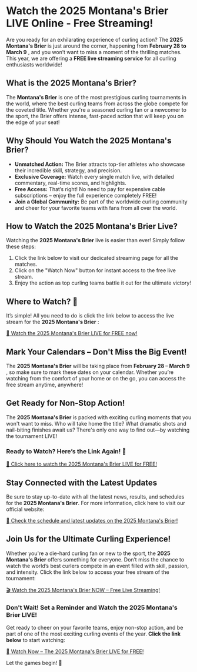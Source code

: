 # Watch the 2025 Montana's Brier LIVE Online - Free Streaming!

Are you ready for an exhilarating experience of curling action? The **2025 Montana's Brier** is just around the corner, happening from **February 28 to March 9** , and you won’t want to miss a moment of the thrilling matches. This year, we are offering a **FREE live streaming service** for all curling enthusiasts worldwide!

## What is the 2025 Montana's Brier?

The **Montana's Brier** is one of the most prestigious curling tournaments in the world, where the best curling teams from across the globe compete for the coveted title. Whether you're a seasoned curling fan or a newcomer to the sport, the Brier offers intense, fast-paced action that will keep you on the edge of your seat!

## Why Should You Watch the 2025 Montana's Brier?

- **Unmatched Action:** The Brier attracts top-tier athletes who showcase their incredible skill, strategy, and precision.
- **Exclusive Coverage:** Watch every single match live, with detailed commentary, real-time scores, and highlights.
- **Free Access:** That’s right! No need to pay for expensive cable subscriptions – enjoy the full experience completely FREE!
- **Join a Global Community:** Be part of the worldwide curling community and cheer for your favorite teams with fans from all over the world.

## How to Watch the 2025 Montana's Brier Live?

Watching the **2025 Montana's Brier** live is easier than ever! Simply follow these steps:

1. Click the link below to visit our dedicated streaming page for all the matches.
2. Click on the "Watch Now" button for instant access to the free live stream.
3. Enjoy the action as top curling teams battle it out for the ultimate victory!

## Where to Watch? 🚨

It’s simple! All you need to do is click the link below to access the live stream for the **2025 Montana's Brier** :

[🔴 Watch the 2025 Montana's Brier LIVE for FREE now!](https://tinyurl.com/livestreamfreeo?st=2025montanasbrier&si=gh)

## Mark Your Calendars – Don't Miss the Big Event!

The **2025 Montana's Brier** will be taking place from **February 28 – March 9** , so make sure to mark these dates on your calendar. Whether you’re watching from the comfort of your home or on the go, you can access the free stream anytime, anywhere!

## Get Ready for Non-Stop Action!

The **2025 Montana's Brier** is packed with exciting curling moments that you won't want to miss. Who will take home the title? What dramatic shots and nail-biting finishes await us? There's only one way to find out—by watching the tournament LIVE!

### Ready to Watch? Here’s the Link Again! 🎥

[🚨 Click here to watch the 2025 Montana's Brier LIVE for FREE!](https://tinyurl.com/livestreamfreeo?st=2025montanasbrier&si=gh)

## Stay Connected with the Latest Updates

Be sure to stay up-to-date with all the latest news, results, and schedules for the **2025 Montana's Brier**. For more information, click here to visit our official website:

[📅 Check the schedule and latest updates on the 2025 Montana's Brier!](https://tinyurl.com/livestreamfreeo?st=2025montanasbrier&si=gh)

## Join Us for the Ultimate Curling Experience!

Whether you're a die-hard curling fan or new to the sport, the **2025 Montana's Brier** offers something for everyone. Don’t miss the chance to watch the world’s best curlers compete in an event filled with skill, passion, and intensity. Click the link below to access your free stream of the tournament:

[🎬 Watch the 2025 Montana's Brier NOW – Free Live Streaming!](https://tinyurl.com/livestreamfreeo?st=2025montanasbrier&si=gh)

### Don't Wait! Set a Reminder and Watch the 2025 Montana's Brier LIVE!

Get ready to cheer on your favorite teams, enjoy non-stop action, and be part of one of the most exciting curling events of the year. **Click the link below** to start watching:

[🔴 Watch Now – The 2025 Montana's Brier LIVE for FREE!](https://tinyurl.com/livestreamfreeo?st=2025montanasbrier&si=gh)

Let the games begin! 🥌
